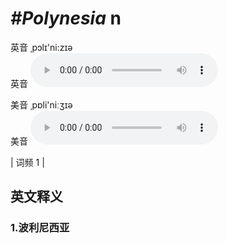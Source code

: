 # ***\#Polynesia*** n
英音 ˌpɔlɪ'ni:zɪə  
英音
<audio src="./media/Polynesia1.aac" controls="controls"></audio>

美音 ˌpɒli'niːʒɪə  
美音
<audio src="./media/Polynesia2.aac" controls="controls"></audio>



| 词频 1 |  

英文释义
---
### 1.**波利尼西亚**  


